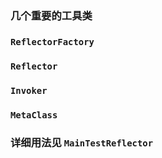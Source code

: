 ﻿### 几个重要的工具类

### `ReflectorFactory`
### `Reflector`
### `Invoker`
### `MetaClass`

### 详细用法见 `MainTestReflector`